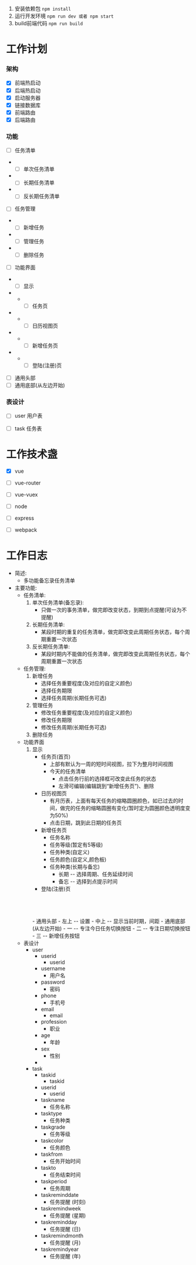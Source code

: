 1. 安装依赖包
   `npm install`
2. 运行开发环境
   `npm run dev 或者 npm start` 
3. build前端代码
    `npm run build`


工作计划
====

### 架构
- [x] 前端热启动
- [x] 后端热启动
- [x] 启动服务器
- [x] 链接数据库
- [x] 前端路由
- [x] 后端路由

### 功能
- [ ] 任务清单
- - [ ] 单次任务清单
- - [ ] 长期任务清单
- - [ ] 反长期任务清单
- [ ] 任务管理
- - [ ] 新增任务
- - [ ] 管理任务
- - [ ] 删除任务
- [ ] 功能界面
- - [ ] 显示
- - - [ ] 任务页
- - - [ ] 日历视图页
- - - [ ] 新增任务页
- - - [ ] 登陆(注册)页
- [ ] 通用头部
- [ ] 通用底部(从左边开始)

### 表设计
- [ ] user  用户表
- [ ] task  任务表



工作技术盏
====
- [x] vue
- [ ] vue-router
- [ ] vue-vuex
- [ ] node
- [ ] express
- [ ] webpack




工作日志
====

- 简述:
    - 多功能备忘录任务清单
- 主要功能:
    - 任务清单:
        1. 单次任务清单(备忘录):
            - 只做一次的事务清单，做完即改变状态，到期到点提醒(可设为不提醒)
        2. 长期任务清单:
            - 某段时期的重复的任务清单，做完即改变此周期任务状态，每个周期重置一次状态
        3. 反长期任务清单:
            - 某段时期内不能做的任务清单，做完即改变此周期任务状态，每个周期重置一次状态
    - 任务管理:
        1. 新增任务
            - 选择任务重要程度(及对应的自定义颜色)
            - 选择任务期限
            - 选择任务周期(长期任务可选)
        2. 管理任务
            - 修改任务重要程度(及对应的自定义颜色)
            - 修改任务期限
            - 修改任务周期(长期任务可选)
        3. 删除任务
    - 功能界面
        1. 显示
            - 任务页(首页)
                - 上部有默认为一周的短时间视图，拉下为整月时间视图
                - 今天的任务清单
                    - 点击任务行前的选择框可改变此任务的状态
                    - 左滑可编辑(编辑跳到“新增任务页”)、删除
            - 日历视图页
                - 有月历表，上面有每天任务的缩略圆圈颜色，如已过去的时间，做完的任务的缩略圆圈有变化(暂时定为圆圈颜色透明度变为50%)
                - 点击日期，跳到此日期的任务页
            - 新增任务页
                - 任务名称
                - 任务等级(暂定有5等级)
                - 任务种类(自定义)
                - 任务颜色(自定义,颜色板)
                - 任务种类(长期与备忘)
                    - 长期 -- 选择周期、任务延续时间
                    - 备忘 -- 选择到点提示时间
            - 登陆(注册)页
            <br>
            <br>
            <br>
            <br>
            - 通用头部
                - 左上 -- 设置
                - 中上 -- 显示当前时期，间距
            - 通用底部(从左边开始)
                - 一 -- 专注今日任务切换按钮
                - 二 -- 专注日期切换按钮
                - 三 -- 新增任务按钮
    - 表设计
        - user
            - userid
                - userid
            - username
                - 用户名
            - password
                - 密码
            - phone
                - 手机号
            - email
                - email
            - profession
                - 职业
            - age
                - 年龄
            - sex
                - 性别
            - 
        - task
            - taskid
                - taskid
            - userid
                - userid
            - taskname
                - 任务名称
            - tasktype
                - 任务种类
            - taskgrade
                - 任务等级
            - taskcolor
                - 任务颜色
            - taskfrom
                - 任务开始时间
            - taskto
                - 任务结束时间
            - taskperiod
                - 任务周期
            - taskreminddate
                - 任务提醒 (时刻)
            - taskremindweek
                - 任务提醒 (星期)
            - taskremindday
                - 任务提醒 (日)
            - taskremindmonth
                - 任务提醒 (月)
            - taskremindyear
                - 任务提醒 (年)
            




